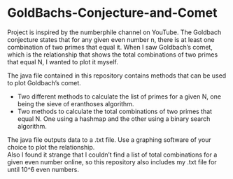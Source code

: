 # GoldBachs-Conjecture-and-Comet
Project is inspired by the numberphile channel on YouTube. The Goldbach conjecture states that for any given even number n, there is at least one combination of two primes that equal it. When I saw Goldbach’s comet, which is the relationship that shows the total combinations of two primes that equal N, I wanted to plot it myself. 

The java file contained in this repository contains methods that can be used to plot Goldbach’s comet. 
-	Two different methods to calculate the list of primes for a given N, one being the sieve of eranthoses algorithm. 
-	Two methods to calculate the total combinations of two primes that equal N. One using a hashmap and the other using a binary search algorithm. 

The java file outputs  data to a .txt file. Use a graphing software of your choice to plot the relationship.  
Also I found it strange that I couldn’t find a list of total combinations for a given even number online, so this repository also includes my .txt file for until 10^6 even numbers. 

